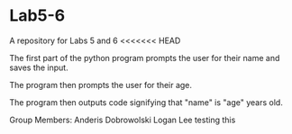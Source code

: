 # Lab5-6
A repository for Labs 5 and 6
<<<<<<< HEAD

The first part of the python program prompts the user for their name and saves the input.

The program then prompts the user for their age.

The program then outputs code signifying that "name" is "age" years old.

Group Members:
Anderis Dobrowolski
Logan Lee
testing this